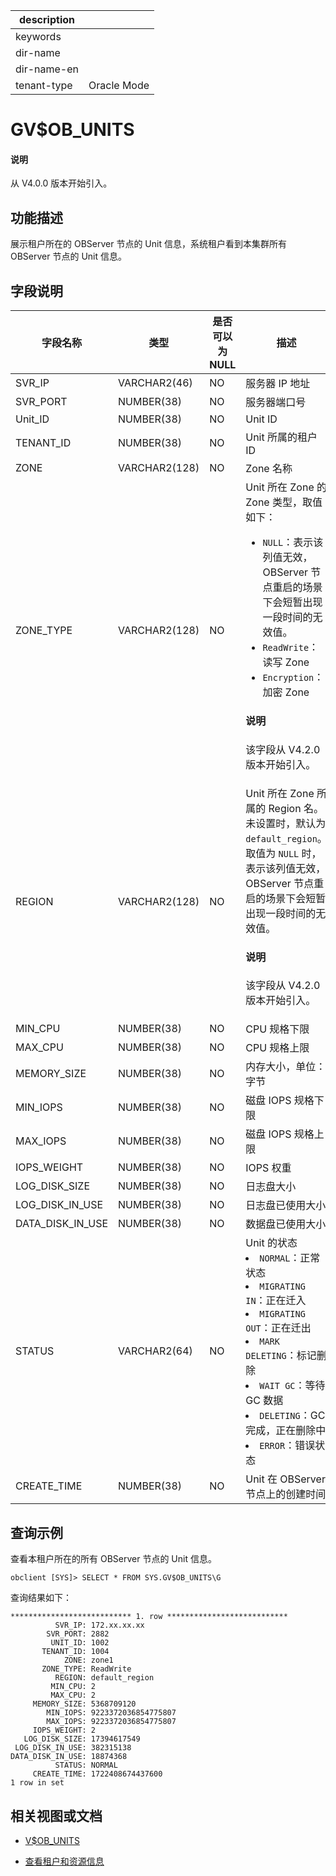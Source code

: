 |description||
|---|---|
|keywords||
|dir-name||
|dir-name-en||
|tenant-type|Oracle Mode|

# GV$OB_UNITS

<main id="notice" type='explain'>
  <h4>说明</h4>
  <p>从 V4.0.0 版本开始引入。</p>
</main>

## 功能描述

展示租户所在的 OBServer 节点的 Unit 信息，系统租户看到本集群所有 OBServer 节点的 Unit 信息。

## 字段说明

|       字段名称       |      类型      | 是否可以为 NULL |                         描述            |
|------------------|--------------|------------|-------------------------------------------------------------------------|
| SVR_IP           | VARCHAR2(46)  | NO         | 服务器 IP 地址                                                              |
| SVR_PORT         | NUMBER(38)   | NO         | 服务器端口号                                                                 |
| Unit_ID          | NUMBER(38)   | NO         | Unit ID                                                                |
| TENANT_ID        | NUMBER(38)   | NO         | Unit 所属的租户 ID                                                          |
| ZONE             | VARCHAR2(128) | NO         | Zone 名称                                                                |
| ZONE_TYPE        | VARCHAR2(128) | NO         | Unit 所在 Zone 的 Zone 类型，取值如下：<ul><li>`NULL`：表示该列值无效，OBServer 节点重启的场景下会短暂出现一段时间的无效值。</li> <li>`ReadWrite`：读写 Zone</li> <li>`Encryption`：加密 Zone</li></ul> <main id="notice" type='explain'><h4>说明</h4><p>该字段从 V4.2.0 版本开始引入。</p></main> |
| REGION           | VARCHAR2(128) | NO         | Unit 所在 Zone 所属的 Region 名。未设置时，默认为 `default_region`。取值为 `NULL` 时，表示该列值无效，OBServer 节点重启的场景下会短暂出现一段时间的无效值。<main id="notice" type='explain'><h4>说明</h4><p>该字段从 V4.2.0 版本开始引入。</p></main>  |
| MIN_CPU          | NUMBER(38)       | NO         | CPU 规格下限                                                               |
| MAX_CPU          | NUMBER(38)       | NO         | CPU 规格上限                                                               |
| MEMORY_SIZE       | NUMBER(38)   | NO         | 内存大小，单位：字节                                                           |
| MIN_IOPS         | NUMBER(38)   | NO         | 磁盘 IOPS 规格下限                                                           |
| MAX_IOPS         | NUMBER(38)   | NO         | 磁盘 IOPS 规格上限                                                           |
| IOPS_WEIGHT    | NUMBER(38)   | NO         | IOPS 权重                          |
| LOG_DISK_SIZE  | NUMBER(38)   | NO         | 日志盘大小                |
| LOG_DISK_IN_USE | NUMBER(38)   | NO         | 日志盘已使用大小                                                               |
| DATA_DISK_IN_USE | NUMBER(38)   | NO         | 数据盘已使用大小                                                               |
| STATUS           | VARCHAR2(64)  | NO         | Unit 的状态 <li> `NORMAL`：正常状态   <li> `MIGRATING IN`：正在迁入   <li> `MIGRATING OUT`：正在迁出   <li> `MARK DELETING`：标记删除<li>`WAIT GC`：等待 GC 数据 <li>`DELETING`：GC 完成，正在删除中 <li> `ERROR`：错误状态  |
| CREATE_TIME      | NUMBER(38) | NO         | Unit 在 OBServer 节点上的创建时间                                                 |

## 查询示例

查看本租户所在的所有 OBServer 节点的 Unit 信息。

```shell
obclient [SYS]> SELECT * FROM SYS.GV$OB_UNITS\G
```

查询结果如下：

```shell
*************************** 1. row ***************************
          SVR_IP: 172.xx.xx.xx
        SVR_PORT: 2882
         UNIT_ID: 1002
       TENANT_ID: 1004
            ZONE: zone1
       ZONE_TYPE: ReadWrite
          REGION: default_region
         MIN_CPU: 2
         MAX_CPU: 2
     MEMORY_SIZE: 5368709120
        MIN_IOPS: 9223372036854775807
        MAX_IOPS: 9223372036854775807
     IOPS_WEIGHT: 2
   LOG_DISK_SIZE: 17394617549
 LOG_DISK_IN_USE: 382315138
DATA_DISK_IN_USE: 18874368
          STATUS: NORMAL
     CREATE_TIME: 1722408674437600
1 row in set
```

## 相关视图或文档

* [V$OB_UNITS](34500.v-ob_units-of-oracle-mode.md)

* [查看租户和资源信息](../../../../600.manage/200.tenant-management/600.common-tenant-operations/400.view-tenant-information.md)


